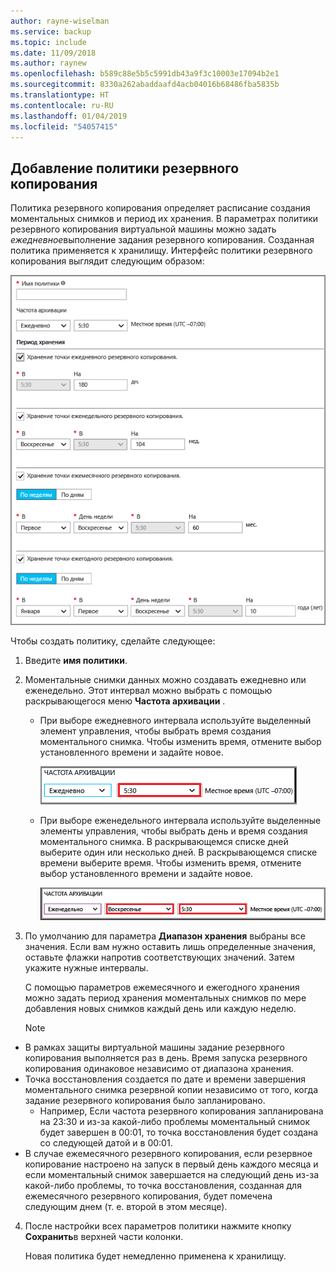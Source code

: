 ```yaml
---
author: rayne-wiselman
ms.service: backup
ms.topic: include
ms.date: 11/09/2018
ms.author: raynew
ms.openlocfilehash: b589c88e5b5c5991db43a9f3c10003e17094b2e1
ms.sourcegitcommit: 8330a262abaddaafd4acb04016b68486fba5835b
ms.translationtype: HT
ms.contentlocale: ru-RU
ms.lasthandoff: 01/04/2019
ms.locfileid: "54057415"
---
```

## <a name="defining-a-backup-policy"></a>Добавление политики резервного копирования
Политика резервного копирования определяет расписание создания моментальных снимков и период их хранения. В параметрах политики резервного копирования виртуальной машины можно задать *ежедневное*выполнение задания резервного копирования. Созданная политика применяется к хранилищу. Интерфейс политики резервного копирования выглядит следующим образом:

![Политика резервного копирования](./media/backup-create-policy-for-vms/backup-policy.png)

Чтобы создать политику, сделайте следующее:

1. Введите **имя политики**.
2. Моментальные снимки данных можно создавать ежедневно или еженедельно. Этот интервал можно выбрать с помощью раскрывающегося меню **Частота архивации** .

   * При выборе ежедневного интервала используйте выделенный элемент управления, чтобы выбрать время создания моментального снимка. Чтобы изменить время, отмените выбор установленного времени и задайте новое.

     ![Политика выполнения резервного копирования ежедневно](./media/backup-create-policy-for-vms/backup-policy-daily.png) <br/>
   * При выборе еженедельного интервала используйте выделенные элементы управления, чтобы выбрать день и время создания моментального снимка. В раскрывающемся списке дней выберите один или несколько дней. В раскрывающемся списке времени выберите время. Чтобы изменить время, отмените выбор установленного времени и задайте новое.

     ![Политика выполнения резервного копирования еженедельно](./media/backup-create-policy-for-vms/backup-policy-weekly.png)
3. По умолчанию для параметра **Диапазон хранения** выбраны все значения. Если вам нужно оставить лишь определенные значения, оставьте флажки напротив соответствующих значений. Затем укажите нужные интервалы.

    С помощью параметров ежемесячного и ежегодного хранения можно задать период хранения моментальных снимков по мере добавления новых снимков каждый день или каждую неделю.

   > [!NOTE]
   >
  - В рамках защиты виртуальной машины задание резервного копирования выполняется раз в день. Время запуска резервного копирования одинаковое независимо от диапазона хранения.
  - Точка восстановления создается по дате и времени завершения моментального снимка резервной копии независимо от того, когда задание резервного копирования было запланировано.
    - Например, Если частота резервного копирования запланирована на 23:30 и из-за какой-либо проблемы моментальный снимок будет завершен в 00:01, то точка восстановления будет создана со следующей датой и в 00:01.
  - В случае ежемесячного резервного копирования, если резервное копирование настроено на запуск в первый день каждого месяца и если моментальный снимок завершается на следующий день из-за какой-либо проблемы, то точка восстановления, созданная для ежемесячного резервного копирования, будет помечена следующим днем (т. е. второй в этом месяце).
   >
   >


4. После настройки всех параметров политики нажмите кнопку **Сохранить**в верхней части колонки.

    Новая политика будет немедленно применена к хранилищу.
